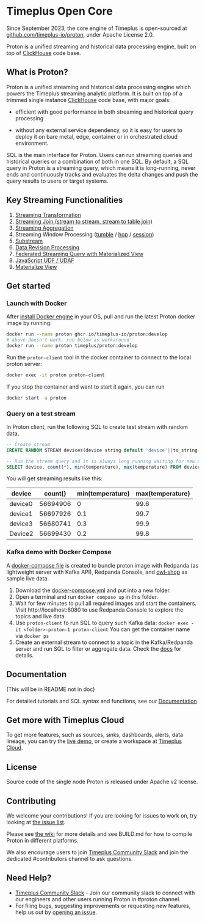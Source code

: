 # Timeplus Open Core

Since September 2023, the core engine of Timeplus is open-sourced at [github.com/timeplus-io/proton](https://github.com/timeplus-io/proton), under Apache License 2.0.

Proton is a unified streaming and historical data processing engine, built on top of [ClickHouse](https://github.com/clickhouse/clickhouse) code base.

## What is Proton?

Proton is a unified streaming and historical data processing engine which powers the Timeplus streaming analytic platform. It is built on top of a trimmed single instance [ClickHouse](https://github.com/clickhouse/clickhouse) code base, with major goals: 

* efficient with good performance in both streaming and historical query processing

* without any external service dependency, so it is easy for users to deploy it on bare metal, edge, container or in orchestrated cloud environment.

SQL is the main interface for Proton. Users can run streaming queries and historical queries or a combination of both in one SQL.  By default, a SQL query in Proton is a streaming query, which means it is long-running, never ends and continuously tracks and evaluates the delta changes and push the query results to users or target systems.



## Key Streaming Functionalities

1. [Streaming Transformation](usecases#data)
2. [Streaming Join (stream to stream, stream to table join)](joins)
3. [Streaming Aggregation](functions_for_agg)
4. Streaming Window Processing ([tumble](functions_for_streaming#tumble) / [hop](functions_for_streaming#hop) / [session](functions_for_streaming#session))
5. [Substream](substream)
6. [Data Revision Processing](changelog-stream)
7. [Federated Streaming Query with Materialized View](external-stream)
8. [JavaScript UDF / UDAF](js-udf)
9. [Materialize View](view#m_view)

## Get started

### Launch with Docker

After [install Docker engine](https://docs.docker.com/engine/install/) in your OS, pull and run the latest Proton docker image by running:

```bash
docker run --name proton ghcr.io/timeplus-io/proton:develop
# above doesn't work, run below as workaround
docker run --name proton timeplus/proton:develop
```


Run the `proton-client` tool in the docker container to connect to the local proton server:

```bash
docker exec -it proton proton-client
```

If you stop the container and want to start it again, you can run

```bash
docker start -a proton 
```



### Query on a test stream

In Proton client, run the following SQL to create test stream with random data,

```sql
-- Create stream
CREATE RANDOM STREAM devices(device string default 'device'||to_string(rand()%4), location string default 'city'||to_string(rand()%10), temperature float default rand()%1000/10);

-- Run the stream query and it is always long running waiting for new data
SELECT device, count(*), min(temperature), max(temperature) FROM devices GROUP BY device;
```

You will get streaming results like this:

| device  | count()  | min(temperature) | max(temperature) |
| ------- | -------- | ---------------- | ---------------- |
| device0 | 56694906 | 0                | 99.6             |
| device1 | 56697926 | 0.1              | 99.7             |
| device3 | 56680741 | 0.3              | 99.9             |
| Device2 | 56699430 | 0.2              | 99.8             |

### Kafka demo with Docker Compose

A [docker-compose file](https://github.com/timeplus-io/proton/blob/develop/docker-compose.yml) is created to bundle proton image with Redpanda (as lightweight server with Kafka API), Redpanda Console, and [owl-shop](https://github.com/cloudhut/owl-shop) as sample live data.

1. Download the [docker-compose.yml](https://github.com/timeplus-io/proton/blob/develop/docker-compose.yml) and put into a new folder.
2. Open a terminal and run `docker compose up` in this folder.
3. Wait for few minutes to pull all required images and start the containers. Visit http://localhost:8080 to use Redpanda Console to explore the topics and live data.
4. Use `proton-client` to run SQL to query such Kafka data: `docker exec -it <folder>-proton-1 proton-client` You can get the container name via `docker ps`
5. Create an external stream to connect to a topic in the Kafka/Redpanda server and run SQL to filter or aggregate data. Check the [docs](proton-kafka) for details.

## Documentation

(This will be in README not in doc)

For detailed tutorials and SQL syntax and functions, see our [Documentation](https://docs.timeplus.com/proton)

## Get more with Timeplus Cloud

To get more features, such as sources, sinks, dashboards, alerts, data lineage, you can try the [live demo](https://demo.timeplus.cloud), or create a workspace at [Timeplus Cloud](https://us.timeplus.cloud).

## License

Source code of the single node Proton is released under Apache v2 license.

## Contributing

We welcome your contributions! If you are looking for issues to work on, try looking at [the issue list](https://github.com/timeplus-io/proton/issues).

Please see [the wiki](https://github.com/timeplus-io/proton/wiki/Contributing) for more details and see BUILD.md for how to compile Proton in different platforms.

We also encourage users to join [Timeplus Community Slack](https://timeplus.com/slack) and join the dedicated #contributors channel to ask questions.

## Need Help?

- [Timeplus Community Slack](https://timeplus.com/slack) - Join our community slack to connect with our engineers and other users running Proton in #proton channel.
- For filing bugs, suggesting improvements or requesting new features, help us out by [opening an issue](https://github.com/timeplus-io/proton/issues).

